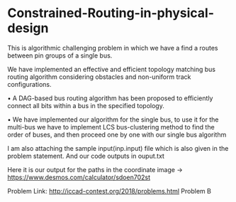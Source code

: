 # Constrained-Routing-in-physical-design

This is algorithmic challenging problem in which we have a find a routes between pin groups of a single bus.

We have implemented an effective and efficient topology matching bus routing algorithm considering obstacles and non-uniform track configurations.

• A DAG-based bus routing algorithm has been proposed to efficiently connect all bits within a bus in the specified topology.

• We have implemented our algorithm for the single bus, to use it for the multi-bus we have to implement LCS bus-clustering method to find the order of buses, and then proceed one by one with our single bus algorithm

I am also attaching the sample input(inp.input) file which is also given in the problem statement.
And our code outputs in ouput.txt

Here it is our output for the paths in the coordinate image -> 
https://www.desmos.com/calculator/sdoen702st

Problem Link:
http://iccad-contest.org/2018/problems.html
Problem B
